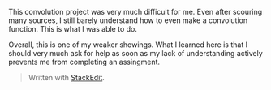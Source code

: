 ﻿This convolution project was very much difficult for me. Even after scouring many sources, I still barely understand how to even make a convolution function. This is what I was able to do.

Overall, this is one of my weaker showings. What I learned here is that I should very much ask for help as soon as my lack of understanding actively prevents me from completing an assingment.


> Written with [StackEdit](https://stackedit.io/).
